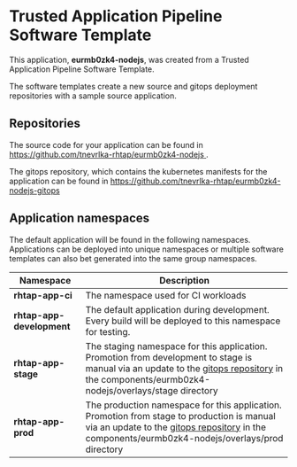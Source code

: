 # Trusted Application Pipeline Software Template

This application, **eurmb0zk4-nodejs**, was created from a Trusted Application Pipeline Software Template.

The software templates create a new source and gitops deployment repositories with a sample source application. 

## Repositories

The source code for your application can be found in [https://github.com/tnevrlka-rhtap/eurmb0zk4-nodejs ](https://github.com/tnevrlka-rhtap/eurmb0zk4-nodejs ).
 
The gitops repository, which contains the kubernetes manifests for the application can be found in 
[https://github.com/tnevrlka-rhtap/eurmb0zk4-nodejs-gitops ](https://github.com/tnevrlka-rhtap/eurmb0zk4-nodejs-gitops ) 

## Application namespaces 

The default application will be found in the following namespaces. Applications can be deployed into unique namespaces or multiple software templates can also bet generated into the same group namespaces.  

|  Namespace   |  Description   |  
| -------- | -------- |
| **rhtap-app-ci** | The namespace used for CI workloads |
| **rhtap-app-development** | The default application during development. Every build will be deployed to this namespace for testing. |
| **rhtap-app-stage** | The staging namespace for this application. Promotion from development to stage is manual via an update to the [gitops repository](https://github.com/tnevrlka-rhtap/eurmb0zk4-nodejs-gitops ) in the components/eurmb0zk4-nodejs/overlays/stage directory |
| **rhtap-app-prod** | The production namespace for this application. Promotion from stage to production is manual via an update to the [gitops repository](https://github.com/tnevrlka-rhtap/eurmb0zk4-nodejs-gitops ) in the components/eurmb0zk4-nodejs/overlays/prod directory |